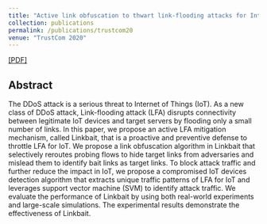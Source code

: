 ```yaml
---
title: "Active link obfuscation to thwart link-flooding attacks for Internet of Things"
collection: publications
permalink: /publications/trustcom20
venue: "TrustCom 2020"
---
```


[[PDF]](https://ieeexplore.ieee.org/abstract/document/9342979)

## Abstract
The DDoS attack is a serious threat to Internet of Things (IoT). As a new class of DDoS attack, Link-flooding attack (LFA) disrupts connectivity between legitimate IoT devices and target servers by flooding only a small number of links. In this paper, we propose an active LFA mitigation mechanism, called Linkbait, that is a proactive and preventive defense to throttle LFA for IoT. We propose a link obfuscation algorithm in Linkbait that selectively reroutes probing flows to hide target links from adversaries and mislead them to identify bait links as target links. To block attack traffic and further reduce the impact in IoT, we propose a compromised IoT devices detection algorithm that extracts unique traffic patterns of LFA for IoT and leverages support vector machine (SVM) to identify attack traffic. We evaluate the performance of Linkbait by using both real-world experiments and large-scale simulations. The experimental results demonstrate the effectiveness of Linkbait.
